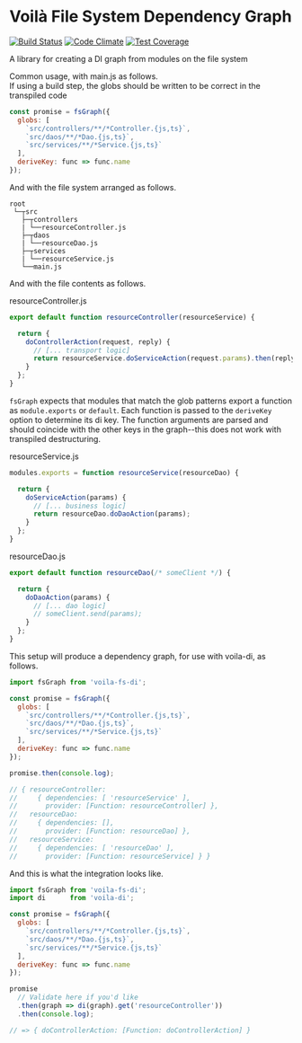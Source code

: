 # Voilà File System Dependency Graph
[![Build Status](https://travis-ci.org/Griffingj/voila-fs-di.svg?branch=master)](https://travis-ci.org/Griffingj/voila-fs-di)
[![Code Climate](https://codeclimate.com/github/Griffingj/voila-fs-di/badges/gpa.svg)](https://codeclimate.com/github/Griffingj/voila-fs-di)
[![Test Coverage](https://codeclimate.com/github/Griffingj/voila-fs-di/badges/coverage.svg)](https://codeclimate.com/github/Griffingj/voila-fs-di/coverage)

A library for creating a DI graph from modules on the file system

Common usage, with main.js as follows.  
If using a build step, the globs should be written to be correct in the transpiled code

```javascript
const promise = fsGraph({
  globs: [
    `src/controllers/**/*Controller.{js,ts}`,
    `src/daos/**/*Dao.{js,ts}`,
    `src/services/**/*Service.{js,ts}`
  ],
  deriveKey: func => func.name
});
```

And with the file system arranged as follows.

```
root
 └─┬src
   ├─┬controllers
   | └──resourceController.js
   ├─┬daos
   | └──resourceDao.js
   ├─┬services
   | └──resourceService.js
   └──main.js
```

And with the file contents as follows.

resourceController.js
```javascript
export default function resourceController(resourceService) {

  return {
    doControllerAction(request, reply) {
      // [... transport logic]
      return resourceService.doServiceAction(request.params).then(reply);
    }
  };
}
```

`fsGraph` expects that modules that match the glob patterns export a function as `module.exports` 
or `default`. Each function is passed to the `deriveKey` option to determine its di key. The 
function arguments are parsed and should coincide with the other keys in the graph--this does not 
work with transpiled destructuring.

resourceService.js
```javascript
modules.exports = function resourceService(resourceDao) {

  return {
    doServiceAction(params) {
      // [... business logic]
      return resourceDao.doDaoAction(params);
    }
  };
}
```

resourceDao.js
```javascript
export default function resourceDao(/* someClient */) {

  return {
    doDaoAction(params) {
      // [... dao logic]
      // someClient.send(params);
    }
  };
}
```

This setup will produce a dependency graph, for use with voila-di, as follows.

```javascript
import fsGraph from 'voila-fs-di';

const promise = fsGraph({
  globs: [
    `src/controllers/**/*Controller.{js,ts}`,
    `src/daos/**/*Dao.{js,ts}`,
    `src/services/**/*Service.{js,ts}`
  ],
  deriveKey: func => func.name
});

promise.then(console.log);

// { resourceController:
//     { dependencies: [ 'resourceService' ],
//       provider: [Function: resourceController] },
//   resourceDao:
//     { dependencies: [],
//       provider: [Function: resourceDao] },
//   resourceService:
//     { dependencies: [ 'resourceDao' ],
//       provider: [Function: resourceService] } }
```

And this is what the integration looks like.

```javascript
import fsGraph from 'voila-fs-di';
import di      from 'voila-di';

const promise = fsGraph({
  globs: [
    `src/controllers/**/*Controller.{js,ts}`,
    `src/daos/**/*Dao.{js,ts}`,
    `src/services/**/*Service.{js,ts}`
  ],
  deriveKey: func => func.name
});

promise
  // Validate here if you'd like
  .then(graph => di(graph).get('resourceController'))
  .then(console.log);

// => { doControllerAction: [Function: doControllerAction] }
```